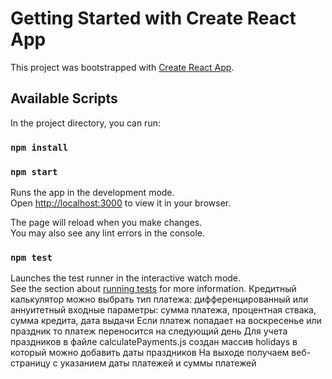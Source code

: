 # Getting Started with Create React App

This project was bootstrapped with [Create React App](https://github.com/facebook/create-react-app).

## Available Scripts

In the project directory, you can run:
### `npm install`

### `npm start`

Runs the app in the development mode.\
Open [http://localhost:3000](http://localhost:3000) to view it in your browser.

The page will reload when you make changes.\
You may also see any lint errors in the console.

### `npm test`

Launches the test runner in the interactive watch mode.\
See the section about [running tests](https://facebook.github.io/create-react-app/docs/running-tests) for more information.
Кредитный калькулятор можно выбрать тип платежа: дифференцированный или аннуитетный входные параметры: сумма платежа, процентная ствака, сумма кредита, дата выдачи Если платеж попадает на воскресенье или праздник то платеж переносится на следующий день Для учета праздников в файле calculatePayments.js создан массив holidays в который можно добавить даты праздников На выходе получаем веб-страницу с указанием даты платежей и суммы платежей